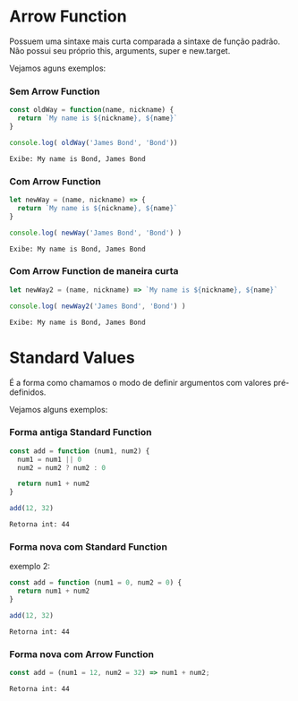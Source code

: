 # Arrow Function

Possuem uma sintaxe mais curta comparada a sintaxe de função padrão. Não possui seu próprio this, arguments, super e new.target.

Vejamos aguns exemplos:

### Sem Arrow Function

```js
const oldWay = function(name, nickname) {
  return `My name is ${nickname}, ${name}`
}

console.log( oldWay('James Bond', 'Bond'))
```

```
Exibe: My name is Bond, James Bond
```

### Com Arrow Function

```js
let newWay = (name, nickname) => {
  return `My name is ${nickname}, ${name}`
}

console.log( newWay('James Bond', 'Bond') )
```

```
Exibe: My name is Bond, James Bond
```

### Com Arrow Function de maneira curta

```js
let newWay2 = (name, nickname) => `My name is ${nickname}, ${name}`

console.log( newWay2('James Bond', 'Bond') )
```

```
Exibe: My name is Bond, James Bond
```

# Standard Values

É a forma como chamamos o modo de definir argumentos com valores pré-definidos.

Vejamos alguns exemplos:

### Forma antiga Standard Function

```js
const add = function (num1, num2) {
  num1 = num1 || 0 
  num2 = num2 ? num2 : 0 

  return num1 + num2
}

add(12, 32)
```

```
Retorna int: 44
```

### Forma nova com Standard Function  
exemplo 2:

```js
const add = function (num1 = 0, num2 = 0) {
  return num1 + num2
}

add(12, 32)
```

```
Retorna int: 44
```

### Forma nova com Arrow Function

```js
const add = (num1 = 12, num2 = 32) => num1 + num2;
```

```
Retorna int: 44
```